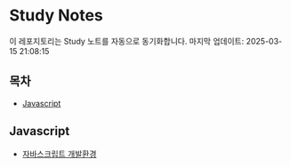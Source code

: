 # Study Notes

이 레포지토리는 Study 노트를 자동으로 동기화합니다. 마지막 업데이트: 2025-03-15 21:08:15

## 목차

- [Javascript](#javascript)


## Javascript

- [자바스크립트 개발환경](https://softourr.github.io/posts/javascript/%EC%9E%90%EB%B0%94%EC%8A%A4%ED%81%AC%EB%A6%BD%ED%8A%B8-%EA%B0%9C%EB%B0%9C%ED%99%98%EA%B2%BD/)
